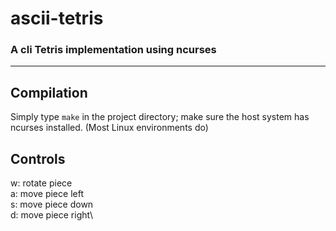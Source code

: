 
# **ascii-tetris**

### A cli Tetris implementation using ncurses

------------

## Compilation

Simply type `make` in the project directory; make sure the host system has ncurses installed. (Most Linux environments do)

## Controls

w: rotate piece\
a: move piece left\
s: move piece down\
d: move piece right\ 
